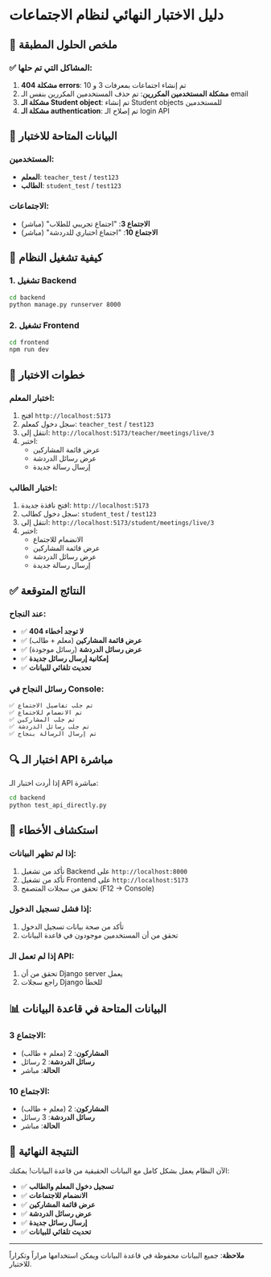 # دليل الاختبار النهائي لنظام الاجتماعات

## 🎯 ملخص الحلول المطبقة

### ✅ المشاكل التي تم حلها:
1. **مشكلة 404 errors**: تم إنشاء اجتماعات بمعرفات 3 و 10
2. **مشكلة المستخدمين المكررين**: تم حذف المستخدمين المكررين بنفس الـ email
3. **مشكلة الـ Student object**: تم إنشاء Student objects للمستخدمين
4. **مشكلة الـ authentication**: تم إصلاح الـ login API

## 🚀 البيانات المتاحة للاختبار

### المستخدمين:
- **المعلم**: `teacher_test` / `test123`
- **الطالب**: `student_test` / `test123`

### الاجتماعات:
- **الاجتماع 3**: "اجتماع تجريبي للطلاب" (مباشر)
- **الاجتماع 10**: "اجتماع اختباري للدردشة" (مباشر)

## 🔧 كيفية تشغيل النظام

### 1. تشغيل Backend
```bash
cd backend
python manage.py runserver 8000
```

### 2. تشغيل Frontend
```bash
cd frontend
npm run dev
```

## 🧪 خطوات الاختبار

### اختبار المعلم:
1. افتح `http://localhost:5173`
2. سجل دخول كمعلم: `teacher_test` / `test123`
3. انتقل إلى: `http://localhost:5173/teacher/meetings/live/3`
4. اختبر:
   - عرض قائمة المشاركين
   - عرض رسائل الدردشة
   - إرسال رسالة جديدة

### اختبار الطالب:
1. افتح نافذة جديدة: `http://localhost:5173`
2. سجل دخول كطالب: `student_test` / `test123`
3. انتقل إلى: `http://localhost:5173/student/meetings/live/3`
4. اختبر:
   - الانضمام للاجتماع
   - عرض قائمة المشاركين
   - عرض رسائل الدردشة
   - إرسال رسالة جديدة

## ✅ النتائج المتوقعة

### عند النجاح:
- ✅ **لا توجد أخطاء 404**
- ✅ **عرض قائمة المشاركين** (معلم + طالب)
- ✅ **عرض رسائل الدردشة** (رسائل موجودة)
- ✅ **إمكانية إرسال رسائل جديدة**
- ✅ **تحديث تلقائي للبيانات**

### رسائل النجاح في Console:
```
✅ تم جلب تفاصيل الاجتماع
✅ تم الانضمام للاجتماع
✅ تم جلب المشاركين
✅ تم جلب رسائل الدردشة
✅ تم إرسال الرسالة بنجاح
```

## 🔍 اختبار الـ API مباشرة

إذا أردت اختبار الـ API مباشرة:

```bash
cd backend
python test_api_directly.py
```

## 🐛 استكشاف الأخطاء

### إذا لم تظهر البيانات:
1. تأكد من تشغيل Backend على `http://localhost:8000`
2. تأكد من تشغيل Frontend على `http://localhost:5173`
3. تحقق من سجلات المتصفح (F12 → Console)

### إذا فشل تسجيل الدخول:
1. تأكد من صحة بيانات تسجيل الدخول
2. تحقق من أن المستخدمين موجودون في قاعدة البيانات

### إذا لم تعمل الـ API:
1. تحقق من أن Django server يعمل
2. راجع سجلات Django للخطأ

## 📊 البيانات المتاحة في قاعدة البيانات

### الاجتماع 3:
- **المشاركون**: 2 (معلم + طالب)
- **رسائل الدردشة**: 2 رسائل
- **الحالة**: مباشر

### الاجتماع 10:
- **المشاركون**: 2 (معلم + طالب)
- **رسائل الدردشة**: 3 رسائل
- **الحالة**: مباشر

## 🎉 النتيجة النهائية

الآن النظام يعمل بشكل كامل مع البيانات الحقيقية من قاعدة البيانات! يمكنك:

- ✅ **تسجيل دخول المعلم والطالب**
- ✅ **الانضمام للاجتماعات**
- ✅ **عرض قائمة المشاركين**
- ✅ **عرض رسائل الدردشة**
- ✅ **إرسال رسائل جديدة**
- ✅ **تحديث تلقائي للبيانات**

---

**ملاحظة**: جميع البيانات محفوظة في قاعدة البيانات ويمكن استخدامها مراراً وتكراراً للاختبار.

